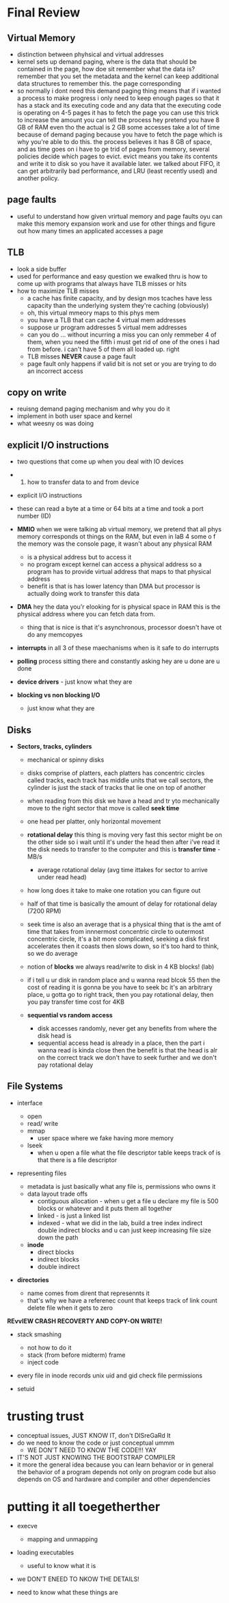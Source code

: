 # Final Review

## Virtual Memory
* distinction between phyhsical and virtual addresses 
* kernel sets up demand paging, where is the data that should be contained in the page, how doe sit remember what the data is? remember that you set the metadata and the kernel can keep additional data structures to remember this. the page corresponding
* so normally i dont need this demand paging thing means that if i wanted a process to make progress i only need to keep enough pages so that it has a stack and its executing code and any data that the executing code is operating on 4-5 pages it has to fetch the page you can use this trick to increase the amount you can tell the process hey pretend you have 8 GB of RAM even tho the actual is 2 GB some accesses take a lot of time because of demand paging because you have to fetch the page which is why you're able to do this. the process believes it has 8 GB of space, and as time goes on i have to ge trid of pages from memory, several policies decide which pages to evict. evict means you take its contents and write it to disk so you have it available later. we talked about FIFO, it can get arbitrarily bad performance, and LRU (least recently used) and another policy. 


## page faults
 * useful to understand how given vrirtual memory and page faults oyu can make this memory expansion work and use for other things and figure out how many times an applicated accesses a page

 ## TLB
 * look a side buffer
 * used for performance and easy question we ewalked thru is how to come up with programs that always have TLB misses or hits
 * how to maximize TLB misses
    * a cache has finite capacity, and by design mos tcaches have less capacity than the underlying system they're caching (obviously)
    * oh, this virtual mmeory maps to this phys mem
    * you have a TLB that can cache 4 virtual mem addresses
    * suppose ur program addresses 5 virtual mem addresses
    * can you do ... without incurring a miss you can only remmeber 4 of them, when you need the fifth i must get rid of one of the ones i had from before. i can't have 5 of them all loaded up. right
    * TLB misses **NEVER** cause a page fault
    * page fault only happens if valid bit is not set or you are trying to do an incorrect access


## copy on write
* reuisng demand paging mechanism and why you do it
* implement in both user space and kernel
* what weesny os was doing

## explicit I/O instructions
* two questions that come up when you deal with IO devices
* 1) how to transfer data to and from device
* explicit I/O instructions
* these can read a byte at a time or 64 bits at a time and took a port number (ID) 
* **MMIO** when we were talking ab virtual memory, we pretend that all phys memory corresponds ot things on the RAM, but even in laB 4 some o f the memory was the console page, it wasn't about any physical RAM
    * is a physical address but to access it
    * no program except kernel can access a physical address so a program has to provide virtual address that maps to that physical address 
    * benefit is that is has lower latency than DMA but processor is actually doing work to transfer this data 

* **DMA** hey the data you'r elooking for is physical space in RAM this is the physical address where you can fetch data from. 
    * thing that is nice is that it's asynchronous, processor doesn't have ot do any memcopyes

* **interrupts** in all 3 of these maechanisms when is it safe to do interrupts

* **polling** process sitting there and constantly asking hey are u done are u done

* **device drivers** - just know what they are 

* **blocking vs non blocking I/O** 
    * just know what they are

## Disks

* **Sectors, tracks, cylinders**
    * mechanical or spinny disks
    * disks comprise of platters, each platters has concentric circles called tracks, each track has middle units that we call sectors, the cylinder is  just the stack of tracks that lie one on top of another
    * when reading from this disk we have a head and tr yto mechanically move to the right sector that move is called **seek time**
    * one head per platter, only horizontal movement
    * **rotational delay** this thing is moving very fast this sector might be on the other side so i wait until it's under the head then after i've read it the disk needs to transfer to the computer and this is **transfer time** - MB/s
        * average rotational delay (avg time ittakes for sector to arrive under read head)
    * how long does it take to make one rotation you can figure out
    * half of that time is basically the amount of delay for rotational delay (7200 RPM)
    * seek time is also an average that is a physical thing that is the amt of time that takes from innnermost concentric circle to outermost concentric circle, it's a bit more complicated, seeking a disk first accelerates then it coasts then slows down, so it's too hard to think, so we do average
    * notion of **blocks** we always read/write to disk in 4 KB blocks! (lab)
    * if i tell u ur disk in random place and u wanna read blcok 55 then the cost of reading it is gonna be you have to seek bc it's an arbitrary place, u gotta go to right track, then you pay rotational delay, then you pay transfer time cost for 4KB

    * **sequential vs random access**
        * disk accesses randomly, never get any benefits from where the disk head is
        * sequential access head is already in a place, then the part i wanna read is kinda close then the benefit is that the head is alr on the correct track we don't have to seek further and we don't pay rotational delay 

## File Systems

* interface 
    * open
    * read/ write
    * mmap
        * user space where we fake having more memory
    * lseek
        * when u open a file what the file descriptor table keeps track of is that there is a file descriptor
* representing files
    * metadata is just basically what any file is, permissions who owns it 
    * data layout trade offs
        * contiguous allocation - when u get a file u declare my file is 500 blocks or whatever and it puts them all together
        * linked - is just a linked list 
        * indexed - what we did in the lab, build a tree index indirect double indirect blocks and u can just keep increasing file size down the path 
    * **inode**
        * direct blocks
        * indirect blocks
        * double indirect

* **directories**
    * name comes from dirent that represennts it
    * that's why we have a referenec count that keeps track of link count delete file when it gets to zero

**REvvIEW CRASH RECOVERTY AND COPY-ON WRITE!**

* stack smashing
    * not how to do it
    * stack (from before midterm) frame
    * inject code

* every file in inode records unix uid and gid check file permissions 
* setuid 

# trusting trust
* conceptual issues, JUST KNOW IT, don't DISreGaRd It
* do we need to know the code or just conceptual ummm
    * WE DON'T NEED TO KNOW THE CODE!!! YAY
* IT'S NOT JUST KNOWING THE BOOTSTRAP COMPILER
* it more the general idea because you can learn behavior or in general the behavior of a program depends not only on program code but also depends on OS and hardware and compiler and other dependencies

# putting it all toegetherther
* execve
    * mapping and unmapping 
* loading executables
    * useful to know what it is

* we DON'T ENEED TO NKOW THE DETAILS!
* need to know what these things are 
